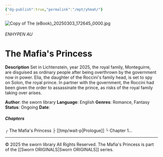 ```yaml
---
{"dg-publish":true,"permalink":"/mpt/yhmah/"}
---
```


![Copy of The (eBook)_20250303_172645_0000.jpg](/img/user/Copy%20of%20The%20(eBook)_20250303_172645_0000.jpg)
###### ENHYPEN AU
# The Mafia's Princess

**Description**
Set in Lichtenstein, year 2025, the royal family, Monteguirre, are disguised as ordinary people after being overthrown by the government now in power.
Elia, the daughter of the Roccini's family head, is set to spy on Solon, the royal prince. In partner with the government, the Roccini had been given the order to assassinate the prince, as risks of the royal family taking over arises.

**Author**: the sworn library
**Language**: English
**Genres**: Romance, Fantasy
**Status**: Ongoing
**Date**: 
##### Chapters
┌ The Mafia's Princess
├ [[tmp/wait-p\|Prologue]]
└ Chapter 1...


***
© 2025 the sworn library
All Rights Reserved.
The Mafia's Princess is part of the [[Sworn ORIGINALS\|Sworn ORIGINALS]] series.